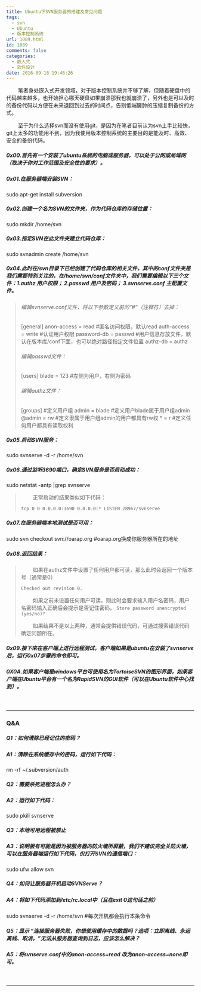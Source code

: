 ```yaml
---
title: Ubuntu下SVN服务器的搭建及常见问题
tags:
  - svn
  - Ubuntu
  - 版本控制系统
url: 1089.html
id: 1089
comments: false
categories:
  - 嵌入式
  - 软件设计
date: 2016-09-18 19:46:26
---
```


        笔者身处嵌入式开发领域，对于版本控制系统并不够了解，但随着硬盘中的代码越来越多，也开始担心哪天硬盘如果崩溃那我也就崩溃了，另外也是可以及时的备份代码以方便在未来退回到过去的时间点，告别低端臃肿的压缩复制备份的方式。

        至于为什么选择svn而没有使用git，是因为在笔者目前认为svn上手比较快，git上太多的功能用不到，因为我使用版本控制系统的主要目的是能及时、高效、安全的备份代码。

##### 0x00.首先有一个安装了ubuntu系统的电脑或服务器，可以处于公网或局域网（取决于你对工作范围及安全性的要求）。

##### 0x01.在服务器端安装SVN：

sudo apt-get install subversion

##### 0x02.创建一个名为SVN的文件夹，作为代码仓库的存储位置：

sudo mkdir /home/svn

##### 0x03.指定SVN在此文件夹建立代码仓库：

sudo svnadmin create /home/svn

##### 0x04.此时在/svn目录下已经创建了代码仓库的相关文件，其中的conf文件夹是我们需要特别关注的，在/home/svn/conf文件夹中，我们需要编辑以下三个文件：1.authz 用户权限； 2.passwd 用户及密码； 3.svnserve.conf 主配置文件。

> ###### 编辑svnserve.conf文件，将以下参数定义前的“#”（注释符）去掉：
> 
> \[general\]
> anon-access = read        #匿名访问权限，默认read
> auth-access = write        #认证用户权限
> password-db = passwd         #用户信息存放文件，默认在版本库/conf下面，也可以绝对路径指定文件位置
> authz-db = authz
> 
> ###### 编辑passwd文件：
> 
> \[users\]
> blade = 123        #左侧为用户，右侧为密码
> 
> ###### 编辑authz文件：
> 
> \[groups\]        #定义用户组
> admin = blade        #定义用户blade属于用户组admin
> @admin = rw        #定义隶属于用户组admin的用户都具有rw权
> \* = r         #定义任何用户都具有读取权利

##### 0x05.启动SVN服务：

sudo svnserve -d -r /home/svn

##### 0x06.通过监听3690端口，确定SVN服务是否启动成功：

sudo netstat -antp |grep svnserve

>         正常启动的结果类似如下代码：
> 
> `tcp 0 0 0.0.0.0:3690 0.0.0.0:* LISTEN 28967/svnserve`

##### 0x07.在服务器端本地测试是否可用：

sudo svn checkout svn://oarap.org           #oarap.org换成你服务器所在的地址

##### 0x08.返回结果：

>         如果在authz文件中设置了任何用户都可读，那么此时会返回一个版本号（通常是0）
> 
> `Checked out revision 0.`
> 
>         如果之前未设置任何用户可读，则此时会要求输入用户名密码，用户名密码输入正确后会提示是否记住密码。 `Store password unencrypted (yes/no)?`
> 
>         如果结果不是以上两种，通常会提供错误代码，可通过搜索错误代码确定问题所在。

##### 0x09.接下来在客户端上进行远程测试，客户端如果是ubuntu在安装了svnserve后，运行0x07步骤的命令即可。

##### 0X0A.如果客户端是windows平台可使用名为TortoiseSVN的图形界面，如果客户端在Ubuntu平台有一个名为RapidSVN的GUI软件（可以在Ubuntu软件中心找到）。

 

* * *

### Q&A

##### Q1：如何清除已经记住的密码？

##### A1：清除在系统缓存中的密码，运行如下代码：

rm -rf ~/.subversion/auth

##### Q2：需要杀死进程怎么办？

##### A2：运行如下代码：

sudo pkill svnserve

##### Q3：本地可用远程被禁止

##### A3：说明极有可能是因为被服务器的防火墙所屏蔽，我们不建议完全关防火墙，可以在服务器端运行如下代码，仅打开SVN的通信端口：

sudo ufw allow svn

##### Q4：如何让服务器开机启动SVNServe？

##### A4：将如下代码添加到/etc/rc.local中（且在exit 0这句话之前）

sudo svnserve -d -r /home/svn        #每次开机都会执行本条命令

##### Q5：显示 “连接服务器失败，你想使用缓存中的数据吗？选项：立即离线、永远离线、取消。”无法从服务器查询到日志，应该怎么解决？

##### A5：将svnserve.conf中的anon-access=**read** 改为anon-access=**none**即可。

   

* * *